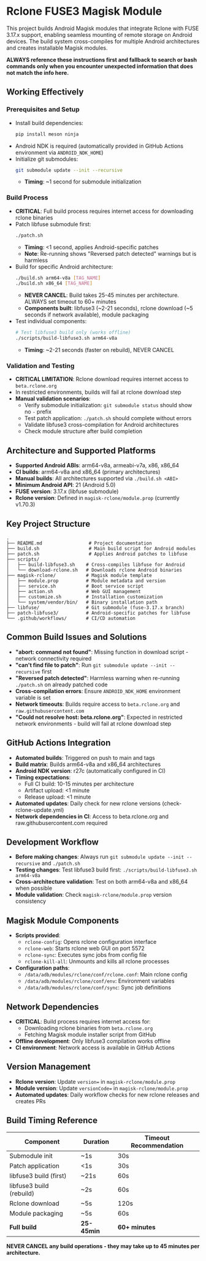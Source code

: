 # Rclone FUSE3 Magisk Module

This project builds Android Magisk modules that integrate Rclone with FUSE 3.17.x support, enabling seamless mounting of remote storage on Android devices. The build system cross-compiles for multiple Android architectures and creates installable Magisk modules.

**ALWAYS reference these instructions first and fallback to search or bash commands only when you encounter unexpected information that does not match the info here.**

## Working Effectively

### Prerequisites and Setup
- Install build dependencies:
  ```bash
  pip install meson ninja
  ```
- Android NDK is required (automatically provided in GitHub Actions environment via `ANDROID_NDK_HOME`)
- Initialize git submodules:
  ```bash
  git submodule update --init --recursive
  ```
  - **Timing**: ~1 second for submodule initialization

### Build Process
- **CRITICAL**: Full build process requires internet access for downloading rclone binaries
- Patch libfuse submodule first:
  ```bash
  ./patch.sh
  ```
  - **Timing**: <1 second, applies Android-specific patches
  - **Note**: Re-running shows "Reversed patch detected" warnings but is harmless
- Build for specific Android architecture:
  ```bash
  ./build.sh arm64-v8a [TAG_NAME]
  ./build.sh x86_64 [TAG_NAME]
  ```
  - **NEVER CANCEL**: Build takes 25-45 minutes per architecture. ALWAYS set timeout to 60+ minutes
  - **Components built**: libfuse3 (~2-21 seconds), rclone download (~5 seconds if network available), module packaging
- Test individual components:
  ```bash
  # Test libfuse3 build only (works offline)
  ./scripts/build-libfuse3.sh arm64-v8a
  ```
  - **Timing**: ~2-21 seconds (faster on rebuild), NEVER CANCEL

### Validation and Testing
- **CRITICAL LIMITATION**: Rclone download requires internet access to `beta.rclone.org`
- In restricted environments, builds will fail at rclone download step
- **Manual validation scenarios**:
  - Verify submodule initialization: `git submodule status` should show no `-` prefix
  - Test patch application: `./patch.sh` should complete without errors
  - Validate libfuse3 cross-compilation for Android architectures
  - Check module structure after build completion

## Architecture and Supported Platforms
- **Supported Android ABIs**: arm64-v8a, armeabi-v7a, x86, x86_64
- **CI builds**: arm64-v8a and x86_64 (primary architectures)
- **Manual builds**: All architectures supported via `./build.sh <ABI>`
- **Minimum Android API**: 21 (Android 5.0)
- **FUSE version**: 3.17.x (libfuse submodule)
- **Rclone version**: Defined in `magisk-rclone/module.prop` (currently v1.70.3)

## Key Project Structure
```
.
├── README.md                 # Project documentation
├── build.sh                  # Main build script for Android modules
├── patch.sh                  # Applies Android patches to libfuse
├── scripts/
│   ├── build-libfuse3.sh    # Cross-compiles libfuse for Android
│   └── download-rclone.sh   # Downloads rclone Android binaries
├── magisk-rclone/           # Magisk module template
│   ├── module.prop          # Module metadata and version
│   ├── service.sh           # Boot service script
│   ├── action.sh            # Web GUI management
│   ├── customize.sh         # Installation customization
│   └── system/vendor/bin/   # Binary installation path
├── libfuse/                 # Git submodule (fuse-3.17.x branch)
├── patch-libfuse3/          # Android-specific patches for libfuse
└── .github/workflows/       # CI/CD automation
```

## Common Build Issues and Solutions
- **"abort: command not found"**: Missing function in download script - network connectivity required
- **"can't find file to patch"**: Run `git submodule update --init --recursive` first
- **"Reversed patch detected"**: Harmless warning when re-running `./patch.sh` on already patched code
- **Cross-compilation errors**: Ensure `ANDROID_NDK_HOME` environment variable is set
- **Network timeouts**: Builds require access to `beta.rclone.org` and `raw.githubusercontent.com`
- **"Could not resolve host: beta.rclone.org"**: Expected in restricted network environments - build will fail at rclone download step

## GitHub Actions Integration
- **Automated builds**: Triggered on push to main and tags
- **Build matrix**: Builds arm64-v8a and x86_64 architectures
- **Android NDK version**: r27c (automatically configured in CI)
- **Timing expectations**:
  - Full CI build: 10-15 minutes per architecture
  - Artifact upload: <1 minute
  - Release upload: <1 minute
- **Automated updates**: Daily check for new rclone versions (check-rclone-update.yml)
- **Network dependencies in CI**: Access to beta.rclone.org and raw.githubusercontent.com required

## Development Workflow
- **Before making changes**: Always run `git submodule update --init --recursive` and `./patch.sh`
- **Testing changes**: Test libfuse3 build first: `./scripts/build-libfuse3.sh arm64-v8a`
- **Cross-architecture validation**: Test on both arm64-v8a and x86_64 when possible
- **Module validation**: Check `magisk-rclone/module.prop` version consistency

## Magisk Module Components
- **Scripts provided**:
  - `rclone-config`: Opens rclone configuration interface
  - `rclone-web`: Starts rclone web GUI on port 5572
  - `rclone-sync`: Executes sync jobs from config file
  - `rclone-kill-all`: Unmounts and kills all rclone processes
- **Configuration paths**:
  - `/data/adb/modules/rclone/conf/rclone.conf`: Main rclone config
  - `/data/adb/modules/rclone/conf/env`: Environment variables
  - `/data/adb/modules/rclone/conf/sync`: Sync job definitions

## Network Dependencies
- **CRITICAL**: Build process requires internet access for:
  - Downloading rclone binaries from `beta.rclone.org`
  - Fetching Magisk module installer script from GitHub
- **Offline development**: Only libfuse3 compilation works offline
- **CI environment**: Network access is available in GitHub Actions

## Version Management
- **Rclone version**: Update `version=` in `magisk-rclone/module.prop`
- **Module version**: Update `versionCode=` in `magisk-rclone/module.prop`
- **Automated updates**: Daily workflow checks for new rclone releases and creates PRs

## Build Timing Reference
| Component | Duration | Timeout Recommendation |
|-----------|----------|------------------------|
| Submodule init | ~1s | 30s |
| Patch application | <1s | 30s |
| libfuse3 build (first) | ~21s | 60s |
| libfuse3 build (rebuild) | ~2s | 60s |
| Rclone download | ~5s | 120s |
| Module packaging | ~5s | 60s |
| **Full build** | **25-45min** | **60+ minutes** |

**NEVER CANCEL any build operations - they may take up to 45 minutes per architecture.**
